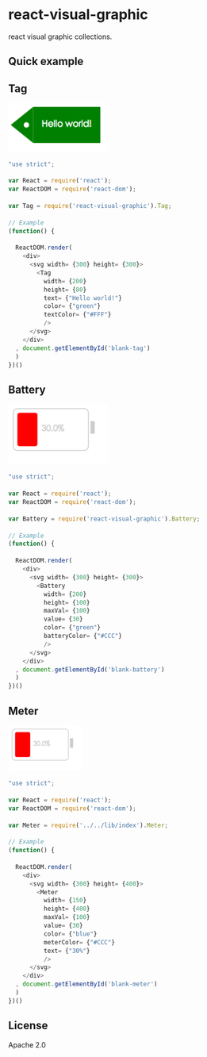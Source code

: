 # react-visual-graphic

react visual graphic collections.

## Quick example

## Tag

<img src="./example/img/tag.png" width= "200"/>

```js
"use strict";

var React = require('react');
var ReactDOM = require('react-dom');

var Tag = require('react-visual-graphic').Tag;

// Example
(function() {

  ReactDOM.render(
    <div>
      <svg width= {300} height= {300}>
        <Tag
          width= {200}
          height= {80}
          text= {"Hello world!"}
          color= {"green"}
          textColor= {"#FFF"}
          />
      </svg>
    </div>
  , document.getElementById('blank-tag')
  )
})()
```

## Battery

<img src="./example/img/battery.png" width= "200"/>

```js
"use strict";

var React = require('react');
var ReactDOM = require('react-dom');

var Battery = require('react-visual-graphic').Battery;

// Example
(function() {

  ReactDOM.render(
    <div>
      <svg width= {300} height= {300}>
        <Battery
          width= {200}
          height= {100}
          maxVal= {100}
          value= {30}
          color= {"green"}
          batteryColor= {"#CCC"}
          />
      </svg>
    </div>
  , document.getElementById('blank-battery')
  )
})()
```

## Meter

<img src="./example/img/battery.png" width= "150"/>

```js
"use strict";

var React = require('react');
var ReactDOM = require('react-dom');

var Meter = require('../../lib/index').Meter;

// Example
(function() {

  ReactDOM.render(
    <div>
      <svg width= {300} height= {400}>
        <Meter
          width= {150}
          height= {400}
          maxVal= {100}
          value= {30}
          color= {"blue"}
          meterColor= {"#CCC"}
          text= {"30%"}
          />
      </svg>
    </div>
  , document.getElementById('blank-meter')
  )
})()

```

## License

Apache 2.0
